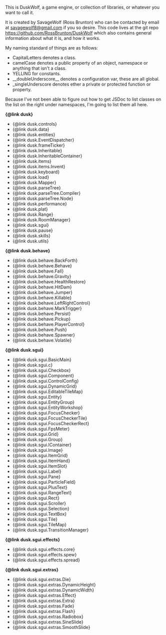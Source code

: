 This is DuskWolf, a game engine, or collection of libraries, or whatever you want to call it.

It is created by SavageWolf (Ross Brunton) who can be contacted by email at <savagewolf8@gmail.com> if you so desire.
This code lives at the git repo <https://github.com/RossBrunton/DuskWolf> which also contains general information about
what it is, and how it works.

My naming standard of things are as follows:

- CapitalLetters denotes a class.
- camelCase denotes a public property of an object, namespace or anything that isn't a class.
- YELLING for constants.
- \_\_doubleUnderscore\_\_ denotes a configuration var, these are all global.
- _singleUnderscore denotes ether a private or protected function or property.

Because I've not been able to figure out how to get JSDoc to list classes on the list on the right under namespaces, 
I'm going to list them all here.

**{@link dusk}**

- {@link dusk.controls}
- {@link dusk.data}
- {@link dusk.entities}
- {@link dusk.EventDispatcher}
- {@link dusk.frameTicker}
- {@link dusk.Inheritable}
- {@link dusk.InheritableContainer}
- {@link dusk.items}
- {@link dusk.items.Invent}
- {@link dusk.keyboard}
- {@link dusk.load}
- {@link dusk.Mapper}
- {@link dusk.parseTree}
- {@link dusk.parseTree.Compiler}
- {@link dusk.parseTree.Node}
- {@link dusk.performance}
- {@link dusk.plat}
- {@link dusk.Range}
- {@link dusk.RoomManager}
- {@link dusk.sgui}
- {@link dusk.pause}
- {@link dusk.skills}
- {@link dusk.utils}

**{@link dusk.behave}**

- {@link dusk.behave.BackForth}
- {@link dusk.behave.Behave}
- {@link dusk.behave.Fall}
- {@link dusk.behave.Gravity}
- {@link dusk.behave.HealthRestore}
- {@link dusk.behave.HitDam}
- {@link dusk.behave.Jumper}
- {@link dusk.behave.Killable}
- {@link dusk.behave.LeftRightControl}
- {@link dusk.behave.MarkTrigger}
- {@link dusk.behave.Persist}
- {@link dusk.behave.Pickup}
- {@link dusk.behave.PlayerControl}
- {@link dusk.behave.Push}
- {@link dusk.behave.Spawner}
- {@link dusk.behave.Volatile}

**{@link dusk.sgui}**

- {@link dusk.sgui.BasicMain}
- {@link dusk.sgui.c}
- {@link dusk.sgui.Checkbox}
- {@link dusk.sgui.Component}
- {@link dusk.sgui.ControlConfig}
- {@link dusk.sgui.DynamicGrid}
- {@link dusk.sgui.EditableTileMap}
- {@link dusk.sgui.Entity}
- {@link dusk.sgui.EntityGroup}
- {@link dusk.sgui.EntityWorkshop}
- {@link dusk.sgui.FocusChecker}
- {@link dusk.sgui.FocusCheckerTile}
- {@link dusk.sgui.FocusCheckerRect}
- {@link dusk.sgui.FpsMeter}
- {@link dusk.sgui.Grid}
- {@link dusk.sgui.Group}
- {@link dusk.sgui.IContainer}
- {@link dusk.sgui.Image}
- {@link dusk.sgui.ItemGrid}
- {@link dusk.sgui.ItemHand}
- {@link dusk.sgui.ItemSlot}
- {@link dusk.sgui.Label}
- {@link dusk.sgui.Pane}
- {@link dusk.sgui.ParticleField}
- {@link dusk.sgui.PlusText}
- {@link dusk.sgui.RangeText}
- {@link dusk.sgui.Rect}
- {@link dusk.sgui.Scroller}
- {@link dusk.sgui.Selection}
- {@link dusk.sgui.TextBox}
- {@link dusk.sgui.Tile}
- {@link dusk.sgui.TileMap}
- {@link dusk.sgui.TransitionManager}

**{@link dusk.sgui.effects}**

- {@link dusk.sgui.effects.core}
- {@link dusk.sgui.effects.spew}
- {@link dusk.sgui.effects.spread}

**{@link dusk.sgui.extras}**

- {@link dusk.sgui.extras.Die}
- {@link dusk.sgui.extras.DynamicHeight}
- {@link dusk.sgui.extras.DynamicWidth}
- {@link dusk.sgui.extras.Effect}
- {@link dusk.sgui.extras.Extra}
- {@link dusk.sgui.extras.Fade}
- {@link dusk.sgui.extras.Flash}
- {@link dusk.sgui.extras.Radiobox}
- {@link dusk.sgui.extras.SineSlide}
- {@link dusk.sgui.extras.SmoothSlide}
